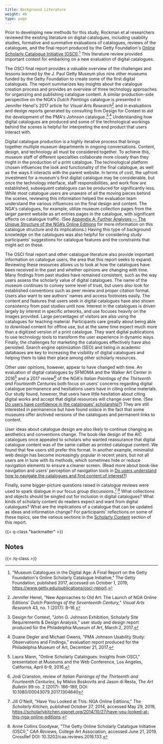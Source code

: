 ```yaml
---
title: Background Literature
weight: 40
type: page
---
```


Prior to developing new methods for this study, Rockman et al researchers reviewed the existing literature on digital catalogues, including usability studies, formative and summative evaluations of catalogues, reviews of the catalogues, and the final report produced by the Getty Foundation's [Online Scholarly Catalogue Initiative (OSCI)](https://www.getty.edu/foundation/initiatives/past/osci/index.html).[^1] This literature review provided important context for embarking on a new evaluation of digital catalogues.

The OSCI final report provides a valuable overview of the challenges and lessons learned by the J. Paul Getty Museum plus nine other museums funded by the Getty Foundation to create some of the first digital catalogues. The report summarizes key insights about the catalogue creation process and provides an overview of three technology approaches for organizing and publishing catalogue content. A similar production-side perspective on the NGA's *Dutch Paintings* catalogue is presented in Jennifer Henel's 2017 article for *Visual Arts Research*[^2] and in evaluations and design reports generated by consulting firm Design for Context to aid the development of the PMA's *Johnson* catalogue.[^3]<sup>,</sup>[^4] Understanding how digital catalogues are produced and some of the technological workings behind the scenes is helpful for interpreting the end product that users interact with.

Digital catalogue production is a highly iterative process that brings together multiple museum departments in ongoing conversations. Content, design, and technology all must be considered together. To achieve this, museum staff of different specialties collaborate more closely than they might in the production of a print catalogue. The technological platform chosen influences the look and functionality of the final catalogue, as well as the ways it interacts with the parent website. In terms of cost, the upfront investment for a museum's first digital catalogue may be considerable, but once the technology interface, staff responsibilities, and work flow are established, subsequent catalogues can be produced for significantly less. While most catalogue users are unaware of all the moving pieces behind the scenes, reviewing this information helped the evaluation team understand the various influences on the final design and content. The NGA's catalogues, for example, utilize museum collection pages from the larger parent website as art entries pages in the catalogue, with significant effects on catalogue traffic. (See [Appendix A: Further Analyses — The Unique Structure of the NGA’s Online Editions](/further-analyses/#the-unique-structure-of-the-nga-s-online-editions) for more information on this catalogue structure and its implications.) Having this type of background knowledge on the catalogues was also helpful for considering study participants' suggestions for catalogue features and the constraints that might act on these.

The OSCI final report and other catalogue literature also provide important information on catalogue users, the area that this report seeks to expand. Reviewing these resources allows us to look at how the catalogues have been received in the past and whether opinions are changing with time. Many findings from past studies have remained consistent, such as the way users assess the scholarly value of digital catalogues. The name of the museum continues to convey some level of trust, but users also look for established conventions such as peer review and proper citation format. Users also want to see authors' names and access footnotes easily. The content and features that users seek in digital catalogues have also shown consistency from past studies until now. Interest in the catalogues is driven largely by interest in specific artworks, and use focuses heavily on the images provided. Large percentages of visitors are also using the catalogues for teaching material. Participants care greatly about being able to download content for offline use, but at the same time expect much more than a digitized version of a print catalogue. They want digital publications to use technology tools to transform the user experience in dynamic ways. Finally, the challenges for marketing the catalogues effectively have also persisted. Search engine optimization (SEO) and listing in academic databases are key to increasing the visibility of digital catalogues and helping them to take their place among other scholarly resources.

Other user opinions, however, appear to have changed with time. An evaluation of digital catalogues by SFMOMA and the Walker Art Center in 2016[^5] and a 2017 review[^6] of the NGA's *Italian Paintings of the Thirteenth and Fourteenth Centuries* both focus on users' concerns regarding digital catalogue permanence and hesitations users have in citing online materials. Our study found, however, that users have little hesitation about citing digital works and accept that digital resources will change over time. (See [Do users have confidence in the catalogues’ scholarship?](/scholarly-content/confidence/)) They are still interested in permanence but have found solace in the fact that some museums offer archived versions of the catalogues and permanent links to content.

User ideas about catalogue design are also likely to continue changing as aesthetics and conventions change. The book-like design of the AIC catalogues once appealed to scholars who wanted reassurance that digital catalogue content was of the same caliber as printed catalogue content. We found that few users still prefer this format. In another example, minimalist web design has become increasingly popular in recent years, but not all users are in tune with its methods, which sometimes hide or reduce navigation elements to ensure a cleaner screen. (Read more about book-like navigation and users’ perception of navigation tools in [Do users understand how to navigate the catalogues and find content of interest?](/functionality-and-design/navigation/))

Finally, some bigger-picture questions raised in catalogue reviews were used to spark dialogue in our focus group discussions.[^7]<sup>,</sup>[^8] What collections and objects should be singled out for inclusion in digital catalogues? What kinds of scholarly content do readers expect and want from digital catalogues? What are the implications of a catalogue that can be updated as ideas and information change? For participants' reflections on some of these topics, see the various sections in the [Scholarly Content](/scholarly-content/) section of this report.

{{< q-class "backmatter" >}}
## Notes
{{< /q-class >}}

[^1]: "Museum Catalogues in the Digital Age: A Final Report on the Getty Foundation's Online Scholarly Catalogue Initiative," The Getty Foundation, published 2017, accessed on October 1, 2019, https://www.getty.edu/publications/osci-report.

[^2]: Jennifer Henel, "New Approaches to Old Art: The Launch of NGA Online Editions' *Dutch Paintings of the Seventeenth Century,*" *Visual Arts Research* 43, no. 1 (2017): 8–16.

[^3]: Design for Context, "John G. Johnson Exhibition, Scholarly Site Requirements & Design Analysis," user study and design report produced for the Philadelphia Museum of Art, March 2, 2017.

[^4]: Duane Degler and Michael Owens, "PMA Johnson Usability Study: Observations and Findings," evaluation report produced for the Philadelphia Museum of Art, December 21, 2017.

[^5]: Laura Mann, "Online Scholarly Catalogues: Insights from OSCI," presentation at Museums and the Web Conference, Los Angeles, California, April 6–9, 2016.

[^6]: Jodi Cranston, review of *Italian Paintings of the Thirteenth and Fourteenth Centuries*, by Miklos Boskovits and Jason di Resta, *The Art Bulletin* 99 no. 2 (2017): 186–189, DOI: 10.1080/00043079.2017.1304640

[^7]: Jill O'Neill, "Have You Looked at This: NGA Online Editions," *The Scholarly Kitchen,* published October 27, 2014, accessed May 29, 2019, https://scholarlykitchen.sspnet.org/2014/10/27/have-you-looked-at-this-nga-online-editions.

[^8]: Anne Collins Goodyear, "The Getty Online Scholarly Catalogue Initiative (OSCI)," *CAA Reviews,* College Art Association, accessed June 21, 2019, CrossRef DOI: 10.3202/caa.reviews.2016.133.